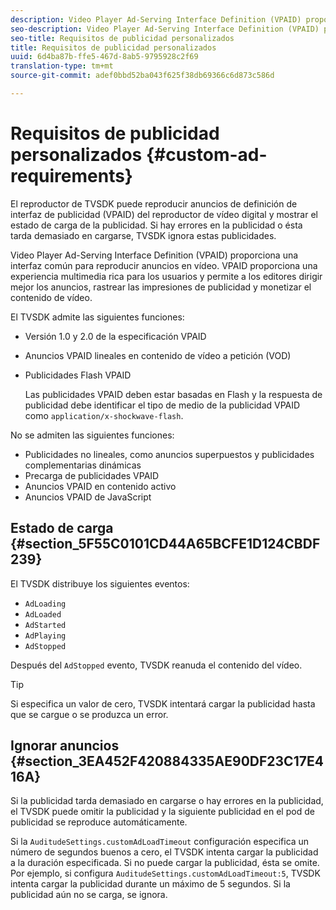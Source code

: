 ```yaml
---
description: Video Player Ad-Serving Interface Definition (VPAID) proporciona una interfaz común para reproducir anuncios en vídeo. VPAID proporciona una experiencia multimedia rica para los usuarios y permite a los editores dirigir mejor los anuncios, rastrear las impresiones de publicidad y monetizar el contenido de vídeo.
seo-description: Video Player Ad-Serving Interface Definition (VPAID) proporciona una interfaz común para reproducir anuncios en vídeo. VPAID proporciona una experiencia multimedia rica para los usuarios y permite a los editores dirigir mejor los anuncios, rastrear las impresiones de publicidad y monetizar el contenido de vídeo.
seo-title: Requisitos de publicidad personalizados
title: Requisitos de publicidad personalizados
uuid: 6d4ba87b-ffe5-467d-8ab5-9795928c2f69
translation-type: tm+mt
source-git-commit: adef0bbd52ba043f625f38db69366c6d873c586d

---
```



# Requisitos de publicidad personalizados {#custom-ad-requirements}

El reproductor de TVSDK puede reproducir anuncios de definición de interfaz de publicidad (VPAID) del reproductor de vídeo digital y mostrar el estado de carga de la publicidad. Si hay errores en la publicidad o ésta tarda demasiado en cargarse, TVSDK ignora estas publicidades.

Video Player Ad-Serving Interface Definition (VPAID) proporciona una interfaz común para reproducir anuncios en vídeo. VPAID proporciona una experiencia multimedia rica para los usuarios y permite a los editores dirigir mejor los anuncios, rastrear las impresiones de publicidad y monetizar el contenido de vídeo.

<!--<a id="section_9A358902CBC24999BA34206EE2029616"></a>-->

El TVSDK admite las siguientes funciones:

* Versión 1.0 y 2.0 de la especificación VPAID
* Anuncios VPAID lineales en contenido de vídeo a petición (VOD)
* Publicidades Flash VPAID

   Las publicidades VPAID deben estar basadas en Flash y la respuesta de publicidad debe identificar el tipo de medio de la publicidad VPAID como `application/x-shockwave-flash`.

No se admiten las siguientes funciones:

* Publicidades no lineales, como anuncios superpuestos y publicidades complementarias dinámicas
* Precarga de publicidades VPAID
* Anuncios VPAID en contenido activo
* Anuncios VPAID de JavaScript

## Estado de carga {#section_5F55C0101CD44A65BCFE1D124CBDF239}

El TVSDK distribuye los siguientes eventos:

* `AdLoading`
* `AdLoaded`
* `AdStarted`
* `AdPlaying`
* `AdStopped`

Después del `AdStopped` evento, TVSDK reanuda el contenido del vídeo.

>[!TIP]
>
>Si especifica un valor de cero, TVSDK intentará cargar la publicidad hasta que se cargue o se produzca un error.

## Ignorar anuncios {#section_3EA452F420884335AE90DF23C17E416A}

Si la publicidad tarda demasiado en cargarse o hay errores en la publicidad, el TVSDK puede omitir la publicidad y la siguiente publicidad en el pod de publicidad se reproduce automáticamente.

Si la `AuditudeSettings.customAdLoadTimeout` configuración especifica un número de segundos buenos a cero, el TVSDK intenta cargar la publicidad a la duración especificada. Si no puede cargar la publicidad, ésta se omite. Por ejemplo, si configura `AuditudeSettings.customAdLoadTimeout:5`, TVSDK intenta cargar la publicidad durante un máximo de 5 segundos. Si la publicidad aún no se carga, se ignora.
